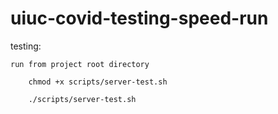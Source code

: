 # uiuc-covid-testing-speed-run

testing: 

    run from project root directory

        chmod +x scripts/server-test.sh
        
        ./scripts/server-test.sh
